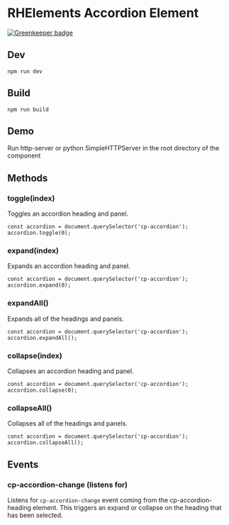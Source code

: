 # RHElements Accordion Element

[![Greenkeeper badge](https://badges.greenkeeper.io/RHElements/cp-accordion.svg)](https://greenkeeper.io/)

## Dev
```
npm run dev
```

## Build
```
npm run build
```

## Demo
Run http-server or python SimpleHTTPServer in the root directory of the component

## Methods

### toggle(index)
Toggles an accordion heading and panel.
```
const accordion = document.querySelector('cp-accordion');
accordion.toggle(0);
```

### expand(index)
Expands an accordion heading and panel.
```
const accordion = document.querySelector('cp-accordion');
accordion.expand(0);
```

### expandAll()
Expands all of the headings and panels.
```
const accordion = document.querySelector('cp-accordion');
accordion.expandAll();
```

### collapse(index)
Collapses an accordion heading and panel.
```
const accordion = document.querySelector('cp-accordion');
accordion.collapse(0);
```

### collapseAll()
Collapses all of the headings and panels.
```
const accordion = document.querySelector('cp-accordion');
accordion.collapseAll();
```

## Events
### cp-accordion-change (listens for)
Listens for `cp-accordion-change` event coming from the cp-accordion-heading element. This triggers an expand or collapse on the heading that has been selected.
